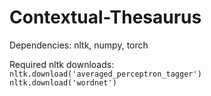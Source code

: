 # Contextual-Thesaurus
Dependencies: nltk, numpy, torch

Required nltk downloads:<br/>
`nltk.download('averaged_perceptron_tagger')` <br/>
`nltk.download('wordnet')`
